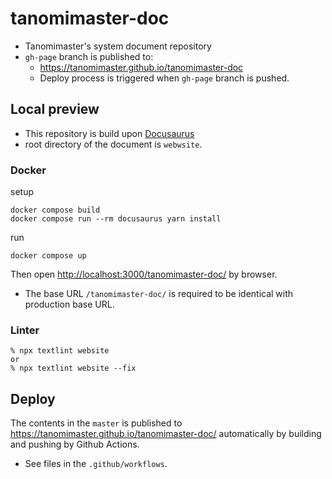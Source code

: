 # tanomimaster-doc

- Tanomimaster's system document repository
- `gh-page` branch is published to:
  - https://tanomimaster.github.io/tanomimaster-doc
  - Deploy process is triggered when `gh-page` branch is pushed.

## Local preview

- This repository is build upon [Docusaurus](https://docusaurus.io/)
- root directory of the document is `webwsite`.

### Docker

setup
```
docker compose build
docker compose run --rm docusaurus yarn install
```

run
```
docker compose up
```

Then open [http://localhost:3000/tanomimaster-doc/](http://localhost:3000/tanomimaster-doc/) by browser.
- The base URL `/tanomimaster-doc/` is required to be identical with production base URL.

### Linter

```
% npx textlint website
or
% npx textlint website --fix
```

## Deploy

The contents in the `master` is published to https://tanomimaster.github.io/tanomimaster-doc/ automatically by building and pushing by Github Actions.

- See files in the `.github/workflows`.



